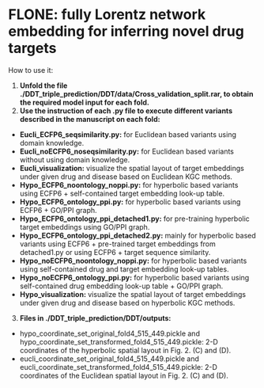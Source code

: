 # FLONE: fully Lorentz network embedding for inferring novel drug targets

How to use it:

1. __Unfold the file ./DDT_triple_prediction/DDT/data/Cross_validation_split.rar, to obtain the required model input for each fold.__
2. __Use the instruction of each .py file to execute different variants described in the manuscript on each fold:__
  * __Eucli_ECFP6_seqsimilarity.py:__ for Euclidean based variants using domain knowledge.
  * __Eucli_noECFP6_noseqsimilarity.py:__ for Euclidean based variants without using domain knowledge.
  * __Eucli_visualization:__ visualize the spatial layout of target embeddings under given drug and disease based on Euclidean KGC methods.
  * __Hypo_ECFP6_noontology_noppi.py:__ for hyperbolic based variants using ECFP6 + self-contained target embedding look-up table.
  * __Hypo_ECFP6_ontology_ppi.py:__ for hyperbolic based variants using ECFP6 + GO/PPI graph.
  * __Hypo_ECFP6_ontology_ppi_detached1.py:__ for pre-training hyperbolic target embeddings using GO/PPI graph.
  * __Hypo_ECFP6_ontology_ppi_detached2.py:__ mainly for hyperbolic based variants using ECFP6 + pre-trained target embeddings from detached1.py or using ECFP6 + target sequence similarity.
  * __Hypo_noECFP6_noontology_noppi.py:__ for hyperbolic based variants using self-contained drug and target embedding look-up tables.
  * __Hypo_noECFP6_ontology_ppi.py:__ for hyperbolic based variants using self-contained drug embedding look-up table + GO/PPI graph.
  * __Hypo_visualization:__ visualize the spatial layout of target embeddings under given drug and disease based on hyperbolic KGC methods.
3. __Files in ./DDT_triple_prediction/DDT/outputs:__
  * hypo_coordinate_set_original_fold4_515_449.pickle and hypo_coordinate_set_transformed_fold4_515_449.pickle: 2-D coordinates of the hyperbolic spatial layout in Fig. 2. (C) and (D).
  * eucli_coordinate_set_original_fold4_515_449.pickle and eucli_coordinate_set_transformed_fold4_515_449.pickle: 2-D coordinates of the Euclidean spatial layout in Fig. 2. (C) and (D).
  
  
  

